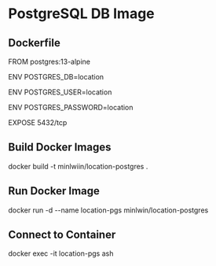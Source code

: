 # PostgreSQL DB Image

## Dockerfile

FROM postgres:13-alpine

ENV POSTGRES_DB=location

ENV POSTGRES_USER=location

ENV POSTGRES_PASSWORD=location

EXPOSE 5432/tcp

## Build Docker Images

docker build -t minlwiin/location-postgres .


## Run Docker Image

docker run -d --name location-pgs minlwin/location-postgres


## Connect to Container

docker exec -it location-pgs ash

